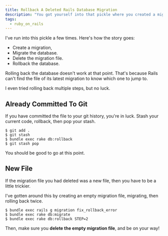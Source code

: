 ```yaml
---
title: Rollback A Deleted Rails Database Migration
description: "You got yourself into that pickle where you created a migration, migrated, deleted the migration, then tried to rollback. Here's how you get around it!"
tags:
  - ruby_on_rails
---
```


I've run into this pickle a few times. Here's how the story goes:

- Create a migration,
- Migrate the database.
- Delete the migration file.
- Rollback the database.

Rolling back the database doesn't work at that point. That's because Rails can't find the file of its latest migration to know which one to jump to.

I even tried rolling back multiple steps, but no luck.

## Already Committed To Git

If you have committed the file to your git history, you're in luck. Stash your current code, rollback, then pop your stash.

    $ git add .
    $ git stash
    $ bundle exec rake db:rollback
    $ git stash pop

You should be good to go at this point.

## New File

If the migration file you had deleted was a new file, then you have to be a little trickier.

I've gotten around this by creating an empty migration file, migrating, then rolling back twice.

    $ bundle exec rails g migration fix_rollback_error
    $ bundle exec rake db:migrate
    $ bundle exec rake db:rollback STEP=2

Then, make sure you **delete the empty migration file**, and be on your way!
